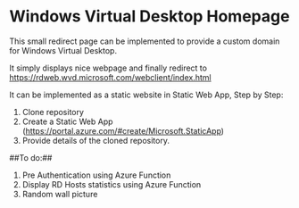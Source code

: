 # Windows Virtual Desktop Homepage

This small redirect page can be implemented to provide a custom domain for Windows Virtual Desktop.

It simply displays nice webpage and finally redirect to https://rdweb.wvd.microsoft.com/webclient/index.html

It can be implemented as a static website in Static Web App, Step by Step:
  1. Clone repository
  2. Create a Static Web App (https://portal.azure.com/#create/Microsoft.StaticApp)
  3. Provide details of the cloned repository.

##To do:##
1.	Pre Authentication using Azure Function
2.	Display RD Hosts statistics using Azure Function
3.	Random wall picture

